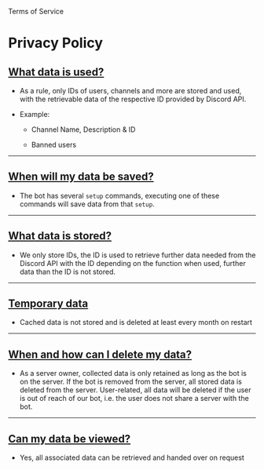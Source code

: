 Terms of Service
 
# Privacy Policy

## [What data is used?]()

- As a rule, only IDs of users, channels and more are stored and used, with the retrievable data of the respective ID provided by Discord API.

- Example:

    - Channel Name, Description & ID

    - Banned users

---

## [When will my data be saved?]()

- The bot has several `setup` commands, executing one of these commands will save data from that `setup`.

---

## [What data is stored?]()

- We only store IDs, the ID is used to retrieve further data needed from the Discord API with the ID depending on the function when used, further data than the ID is not stored.

---

## [Temporary data]()

- Cached data is not stored and is deleted at least every month on restart

---

## [When and how can I delete my data?]()

- As a server owner, collected data is only retained as long as the bot is on the server. If the bot is removed from the server, all stored data is deleted from the server. User-related, all data will be deleted if the user is out of reach of our bot, i.e. the user does not share a server with the bot.

---

## [Can my data be viewed?]()

- Yes, all associated data can be retrieved and handed over on request
